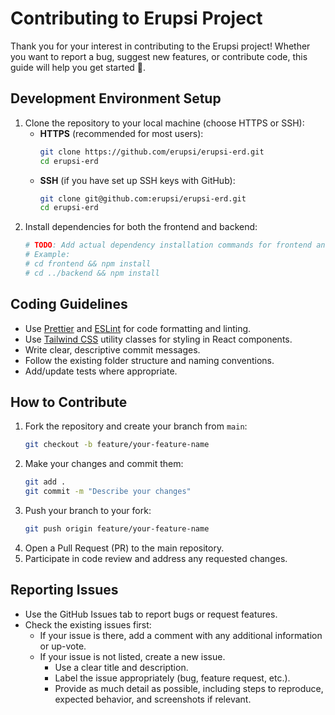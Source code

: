 # Contributing to Erupsi Project
Thank you for your interest in contributing to the Erupsi project! Whether you want to report a bug, suggest new features, or contribute code, this guide will help you get started 🎉.

## Development Environment Setup
1. Clone the repository to your local machine (choose HTTPS or SSH):
   - **HTTPS** (recommended for most users):
     ```bash
     git clone https://github.com/erupsi/erupsi-erd.git
     cd erupsi-erd
     ```
   - **SSH** (if you have set up SSH keys with GitHub):
     ```bash
     git clone git@github.com:erupsi/erupsi-erd.git
     cd erupsi-erd
     ```
2. Install dependencies for both the frontend and backend:
   ```bash
   # TODO: Add actual dependency installation commands for frontend and backend
   # Example:
   # cd frontend && npm install
   # cd ../backend && npm install
   ```

## Coding Guidelines
- Use [Prettier](https://prettier.io/) and [ESLint](https://eslint.org/) for code formatting and linting.
- Use [Tailwind CSS](https://tailwindcss.com/docs/utility-first) utility classes for styling in React components.
- Write clear, descriptive commit messages.
- Follow the existing folder structure and naming conventions.
- Add/update tests where appropriate.

## How to Contribute
1. Fork the repository and create your branch from `main`:
   ```bash
   git checkout -b feature/your-feature-name
   ```
2. Make your changes and commit them:
   ```bash
   git add .
   git commit -m "Describe your changes"
   ```
3. Push your branch to your fork:
   ```bash
   git push origin feature/your-feature-name
   ```
4. Open a Pull Request (PR) to the main repository.
5. Participate in code review and address any requested changes.

## Reporting Issues
- Use the GitHub Issues tab to report bugs or request features.
- Check the existing issues first:
  - If your issue is there, add a comment with any additional information or up-vote.
  - If your issue is not listed, create a new issue.
    - Use a clear title and description.
    - Label the issue appropriately (bug, feature request, etc.).
    - Provide as much detail as possible, including steps to reproduce, expected behavior, and screenshots if relevant.

